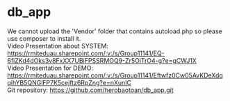 # db_app
We cannot upload the 'Vendor' folder that contains autoload.php so please use composer to install it.
<br/>
Video Presentation about SYSTEM: https://rmiteduau.sharepoint.com/:v:/s/Group11141/EQ-6fiZKd4dOks3v8FxXX7UBiFPSSRMOQ9-Zr5OiTrO4-g?e=gCWJ1X
<br/>
Video Presentation for DEMO: https://rmiteduau.sharepoint.com/:v:/s/Group11141/Eftwfz0Cw05AvKDeXdqqihYB5QNGlFP7K5cejftz6RpZng?e=nXunIC
<br/>
Git repository: https://github.com/herobaotoan/db_app.git
